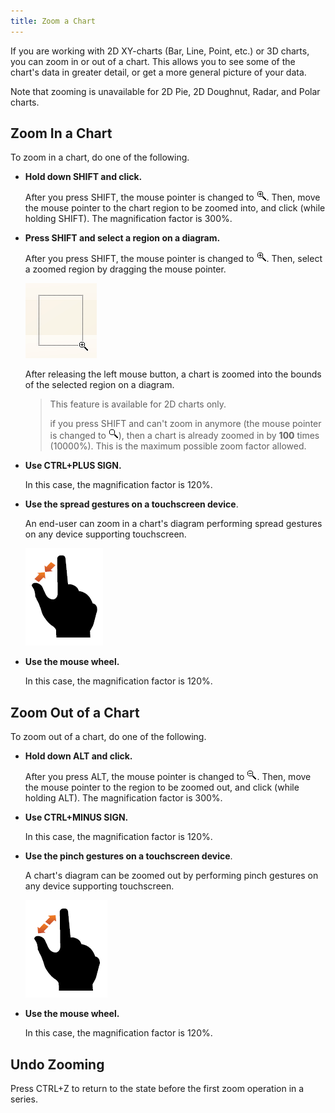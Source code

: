 ```yaml
---
title: Zoom a Chart
---
```

If you are working with 2D XY-charts (Bar, Line, Point, etc.) or 3D charts, you can zoom in or out of a chart. This allows you to see some of the chart's data in greater detail, or get a more general picture of your data.

Note that zooming is unavailable for 2D Pie, 2D Doughnut, Radar, and Polar charts.

## Zoom In a Chart
To zoom in a chart, do one of the following.
* **Hold down SHIFT and click.**
	
	After you press SHIFT, the mouse pointer is changed to ![zoomingChart1](../../images/Img7223.gif). Then, move the mouse pointer to the chart region to be zoomed into, and click (while holding SHIFT). The magnification factor is 300%.
* **Press SHIFT and select a region on a diagram.**
	
	After you press SHIFT, the mouse pointer is changed to ![zoomingChart1](../../images/Img7223.gif). Then, select a zoomed region by dragging the mouse pointer.
	
	![ZoomingChart3](../../images/Img7225.png)
	
	After releasing the left mouse button, a chart is zoomed into the bounds of the selected region on a diagram.
	
	> This feature is available for 2D charts only.
	> 
	> if you press SHIFT and can't zoom in anymore (the mouse pointer is changed to ![ZoomingChart4](../../images/Img7226.gif)), then a chart is already zoomed in by **100** times (10000%). This is the maximum possible zoom factor allowed.
* **Use CTRL+PLUS SIGN.**
	
	In this case, the magnification factor is 120%.
* **Use the spread gestures on a touchscreen device**.
	
	An end-user can zoom in a chart's diagram performing spread gestures on any device supporting touchscreen.
	
	![Gesture_ZoomIn](../../images/Img18689.png)
* **Use the mouse wheel.**
	
	In this case, the magnification factor is 120%.

## Zoom Out of a Chart
To zoom out of a chart, do one of the following.
* **Hold down ALT and click.**
	
	After you press ALT, the mouse pointer is changed to ![ZoomingChart2](../../images/Img7224.gif). Then, move the mouse pointer to the region to be zoomed out, and click (while holding ALT). The magnification factor is 300%.
* **Use CTRL+MINUS SIGN.**
	
	In this case, the magnification factor is 120%.
* **Use the pinch gestures on a touchscreen device**.
	
	A chart's diagram can be zoomed out by performing pinch gestures on any device supporting touchscreen.
	
	![Gesture_ZoomOut](../../images/Img18690.png)
* **Use the mouse wheel.**
	
	In this case, the magnification factor is 120%.

## Undo Zooming
Press CTRL+Z to return to the state before the first zoom operation in a series.